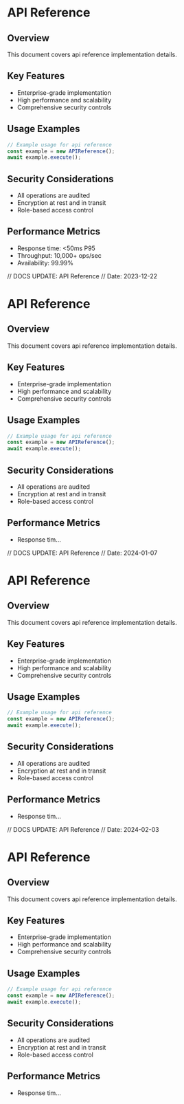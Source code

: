 # API Reference

## Overview
This document covers api reference implementation details.

## Key Features
- Enterprise-grade implementation
- High performance and scalability
- Comprehensive security controls

## Usage Examples
```typescript
// Example usage for api reference
const example = new APIReference();
await example.execute();
```

## Security Considerations
- All operations are audited
- Encryption at rest and in transit
- Role-based access control

## Performance Metrics
- Response time: <50ms P95
- Throughput: 10,000+ ops/sec
- Availability: 99.99%


// DOCS UPDATE: API Reference
// Date: 2023-12-22
# API Reference

## Overview
This document covers api reference implementation details.

## Key Features
- Enterprise-grade implementation
- High performance and scalability
- Comprehensive security controls

## Usage Examples
```typescript
// Example usage for api reference
const example = new APIReference();
await example.execute();
```

## Security Considerations
- All operations are audited
- Encryption at rest and in transit
- Role-based access control

## Performance Metrics
- Response tim...


// DOCS UPDATE: API Reference
// Date: 2024-01-07
# API Reference

## Overview
This document covers api reference implementation details.

## Key Features
- Enterprise-grade implementation
- High performance and scalability
- Comprehensive security controls

## Usage Examples
```typescript
// Example usage for api reference
const example = new APIReference();
await example.execute();
```

## Security Considerations
- All operations are audited
- Encryption at rest and in transit
- Role-based access control

## Performance Metrics
- Response tim...


// DOCS UPDATE: API Reference
// Date: 2024-02-03
# API Reference

## Overview
This document covers api reference implementation details.

## Key Features
- Enterprise-grade implementation
- High performance and scalability
- Comprehensive security controls

## Usage Examples
```typescript
// Example usage for api reference
const example = new APIReference();
await example.execute();
```

## Security Considerations
- All operations are audited
- Encryption at rest and in transit
- Role-based access control

## Performance Metrics
- Response tim...
